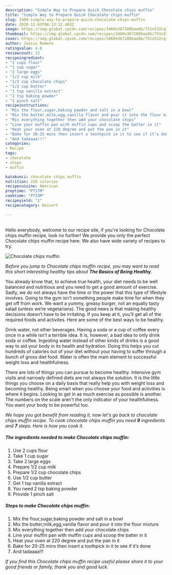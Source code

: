 ```yaml
---
description: "Simple Way to Prepare Quick Chocolate chips muffin"
title: "Simple Way to Prepare Quick Chocolate chips muffin"
slug: 2409-simple-way-to-prepare-quick-chocolate-chips-muffin
date: 2020-12-03T08:13:12.403Z
image: https://img-global.cpcdn.com/recipes/3460e367280bae8b/751x532cq70/chocolate-chips-muffin-recipe-main-photo.jpg
thumbnail: https://img-global.cpcdn.com/recipes/3460e367280bae8b/751x532cq70/chocolate-chips-muffin-recipe-main-photo.jpg
cover: https://img-global.cpcdn.com/recipes/3460e367280bae8b/751x532cq70/chocolate-chips-muffin-recipe-main-photo.jpg
author: Jessie Romero
ratingvalue: 4.8
reviewcount: 12
recipeingredient:
- "2 cups flour"
- "1 cup sugar"
- "2 large eggs"
- "1/2 cup milk"
- "1/2 cup chocolate chips"
- "1/2 cup butter"
- "1 tsp vanilla extract"
- "2 tsp baking powder"
- "1 pinch salt"
recipeinstructions:
- "Mix the flour,sugar,baking powder and salt in a bowl"
- "Mix the butter,milk,egg,vanilla flavor and pour it into the flour mixture"
- "Mix everything together then add your chocolate chips"
- "Line your muffin pan with muffin cups and scoop the batter in it"
- "Heat your oven at 220 degree and put the pan in it"
- "Bake for 20-25 mins then insert a toothpick in it to see if it’s done"
- "And tadaaaa!!!"
categories:
- Recipe
tags:
- chocolate
- chips
- muffin

katakunci: chocolate chips muffin 
nutrition: 210 calories
recipecuisine: American
preptime: "PT17M"
cooktime: "PT33M"
recipeyield: "1"
recipecategory: Dessert

---
```

<br>
Hello everybody, welcome to our recipe site, if you're looking for Chocolate chips muffin recipe, look no further! We provide you only the perfect Chocolate chips muffin recipe here. We also have wide variety of recipes to try.
<br>


![Chocolate chips muffin](https://img-global.cpcdn.com/recipes/3460e367280bae8b/751x532cq70/chocolate-chips-muffin-recipe-main-photo.jpg)

<i>Before you jump to Chocolate chips muffin recipe, you may want to read this short interesting healthy tips about <strong>The Basics of Being Healthy</strong>.</i>

You already know that, to achieve true health, your diet needs to be well balanced and nutritious and you need to get a good amount of exercise. Sadly, we do not always have the time or the power that this type of lifestyle involves. Going to the gym isn't something people make time for when they get off from work. We want a yummy, greasy burger, not an equally tasty salad (unless we’re vegetarians). The good news is that making healthy decisions doesn’t have to be irritating. If you keep at it, you'll get all of the required foods and activites. Here are some of the best ways to be healthy.

Drink water, not other beverages. Having a soda or a cup of coffee every once in a while isn’t a terrible idea. It is, however, a bad idea to only drink soda or coffee. Ingesting water instead of other kinds of drinks is a good way to aid your body in its health and hydration. Doing this helps you cut hundreds of calories out of your diet without your having to suffer through a bunch of gross diet food. Water is often the main element to successful weight loss and healthfulness.

There are lots of things you can pursue to become healthy. Intensive gym visits and narrowly defined diets are not always the solution. It is the little things you choose on a daily basis that really help you with weight loss and becoming healthy. Being smart when you choose your food and activities is where it begins. Looking to get in as much exercise as possible is another. The numbers on the scale aren't the only indicator of your healthfulness. You want your body to be powerful too. 


<i>We hope you got benefit from reading it, now let's go back to chocolate chips muffin recipe. To cook chocolate chips muffin you need <strong>9</strong> ingredients and <strong>7</strong> steps. Here is how you cook it.
</i>

##### The ingredients needed to make Chocolate chips muffin:

1. Use 2 cups flour
1. Take 1 cup sugar
1. Take 2 large eggs
1. Prepare 1/2 cup milk
1. Prepare 1/2 cup chocolate chips
1. Use 1/2 cup butter
1. Get 1 tsp vanilla extract
1. You need 2 tsp baking powder
1. Provide 1 pinch salt


##### Steps to make Chocolate chips muffin:

1. Mix the flour,sugar,baking powder and salt in a bowl
1. Mix the butter,milk,egg,vanilla flavor and pour it into the flour mixture
1. Mix everything together then add your chocolate chips
1. Line your muffin pan with muffin cups and scoop the batter in it
1. Heat your oven at 220 degree and put the pan in it
1. Bake for 20-25 mins then insert a toothpick in it to see if it’s done
1. And tadaaaa!!!


<i>If you find this Chocolate chips muffin recipe useful please share it to your good friends or family, thank you and good luck.</i>
